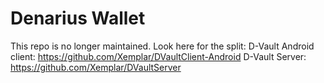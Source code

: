 # Denarius Wallet
This repo is no longer maintained. Look here for the split:
D-Vault Android client: https://github.com/Xemplar/DVaultClient-Android
D-Vault Server: https://github.com/Xemplar/DVaultServer
